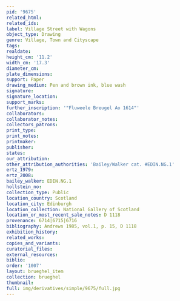 ```yaml
---
pid: '9675'
related_html: 
related_ids: 
label: Village Street with Wagons
object_type: Drawing
genre: Village, Town and Cityscape
tags: 
realdate: 
height_cm: '11.2'
width_cm: '17.3'
diameter_cm: 
plate_dimensions: 
support: Paper
drawing_medium: Pen and brown ink, blue wash
signature: 
signature_location: 
support_marks: 
further_inscription: '"Fluweele Breugel Ao 1614"'
collaborators: 
collaborator_notes: 
collectors_patrons: 
print_type: 
print_notes: 
printmaker: 
publisher: 
states: 
our_attribution: 
other_attribution_authorities: 'Bailey/Walker cat. #EDIN.NG.1'
ertz_1979: 
ertz_2008: 
bailey_walker: EDIN.NG.1
hollstein_no: 
collection_type: Public
location_country: Scotland
location_city: Edinburgh
location_collection: National Gallery of Scotland
location_or_most_recent_sale_notes: D 1118
provenance: 6714|6715|6716
bibliography: Andrews 1985, vol.1, p. 15, D 1118
exhibition_history: 
related_works: 
copies_and_variants: 
curatorial_files: 
external_resources: 
biblio: 
order: '1007'
layout: brueghel_item
collection: brueghel
thumbnail: 
full: img/derivatives/simple/9675/full.jpg
---
```


